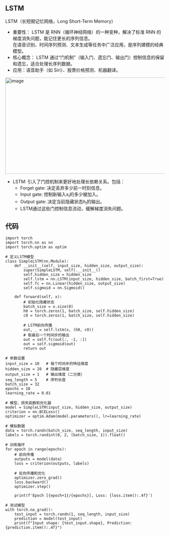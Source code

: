 ## LSTM 
LSTM（长短期记忆网络，Long Short-Term Memory）  
- 重要性：
LSTM 是 RNN（循环神经网络）的一种变种，解决了标准 RNN 的梯度消失问题，能记住更长的序列信息。  
在语音识别、时间序列预测、文本生成等任务中广泛应用，是序列建模的经典模型。  
- 核心概念：
LSTM 通过“门机制”（输入门、遗忘门、输出门）控制信息的保留和遗忘，适合处理长序列数据。  
- 应用：语音助手（如 Siri）、股票价格预测、机器翻译。

<img width="969" height="304" alt="image" src="https://github.com/user-attachments/assets/1d0be4d9-f07c-4428-9aaa-cfe0ecbfd411" />  

- LSTM: 引入了门控机制来更好地处理长依赖关系。包括：      
   - Forget gate: 决定丢弃多少前一时刻信息。   
   - Input gate: 控制新输入$x_t$的多少被加入。    
   - Output gate: 决定当前隐藏状态$h_t$的输出。    
   - LSTM通过这些门控制信息流动，缓解梯度消失问题。   

## 代码
```
import torch
import torch.nn as nn
import torch.optim as optim

# 定义LSTM模型
class SimpleLSTM(nn.Module):
    def __init__(self, input_size, hidden_size, output_size):
        super(SimpleLSTM, self).__init__()
        self.hidden_size = hidden_size
        self.lstm = nn.LSTM(input_size, hidden_size, batch_first=True)
        self.fc = nn.Linear(hidden_size, output_size)
        self.sigmoid = nn.Sigmoid()

    def forward(self, x):
        # 初始化隐藏状态
        batch_size = x.size(0)
        h0 = torch.zeros(1, batch_size, self.hidden_size)
        c0 = torch.zeros(1, batch_size, self.hidden_size)
        
        # LSTM前向传播
        out, _ = self.lstm(x, (h0, c0))
        # 取最后一个时间步的输出
        out = self.fc(out[:, -1, :])
        out = self.sigmoid(out)
        return out

# 参数设置
input_size = 10   # 每个时间步的特征维度
hidden_size = 20  # 隐藏层维度
output_size = 1   # 输出维度（二分类）
seq_length = 5    # 序列长度
batch_size = 32
epochs = 10
learning_rate = 0.01

# 模型、损失函数和优化器
model = SimpleLSTM(input_size, hidden_size, output_size)
criterion = nn.BCELoss()
optimizer = optim.Adam(model.parameters(), lr=learning_rate)

# 模拟数据
data = torch.randn(batch_size, seq_length, input_size)
labels = torch.randint(0, 2, (batch_size, 1)).float()

# 训练循环
for epoch in range(epochs):
    # 前向传播
    outputs = model(data)
    loss = criterion(outputs, labels)
    
    # 反向传播和优化
    optimizer.zero_grad()
    loss.backward()
    optimizer.step()
    
    print(f'Epoch [{epoch+1}/{epochs}], Loss: {loss.item():.4f}')

# 测试模型
with torch.no_grad():
    test_input = torch.randn(1, seq_length, input_size)
    prediction = model(test_input)
    print(f"Input shape: {test_input.shape}, Prediction: {prediction.item():.4f}")
```
